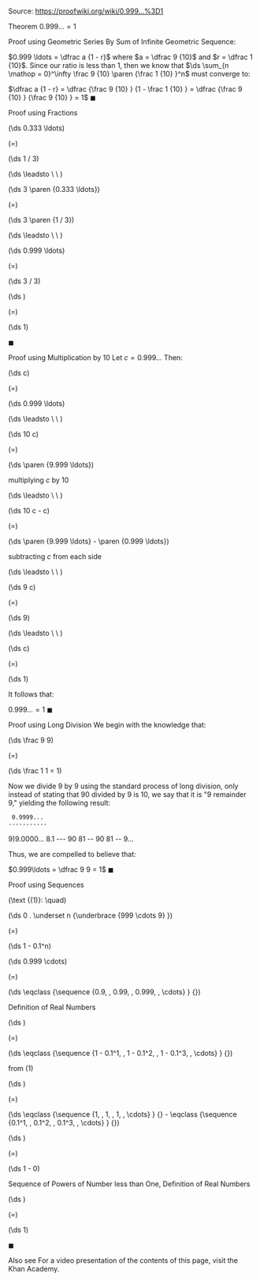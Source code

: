 # 

Source: https://proofwiki.org/wiki/0.999...%3D1



Theorem
$0.999 \ldots = 1$


Proof using Geometric Series
By Sum of Infinite Geometric Sequence:

$0.999 \ldots = \dfrac a {1 - r}$
where $a = \dfrac 9 {10}$ and $r = \dfrac 1 {10}$.
Since our ratio is less than $1$, then we know that $\ds \sum_{n \mathop = 0}^\infty \frac 9 {10} \paren {\frac 1 {10} }^n$ must converge to:

$\dfrac a {1 - r} = \dfrac {\frac 9 {10} } {1 - \frac 1 {10} } = \dfrac {\frac 9 {10} } {\frac 9 {10} } = 1$
$\blacksquare$


Proof using Fractions













\(\ds 0.333 \ldots\)

\(=\)







\(\ds 1 / 3\)














\(\ds \leadsto \ \ \)





\(\ds 3 \paren {0.333 \ldots}\)

\(=\)







\(\ds 3 \paren {1 / 3}\)














\(\ds \leadsto \ \ \)





\(\ds 0.999 \ldots\)

\(=\)







\(\ds 3 / 3\)




















\(\ds \)

\(=\)







\(\ds 1\)









$\blacksquare$


Proof using Multiplication by 10
Let  $c = 0.999 \ldots$
Then:














\(\ds c\)

\(=\)







\(\ds 0.999 \ldots\)














\(\ds \leadsto \ \ \)





\(\ds 10 c\)

\(=\)







\(\ds \paren {9.999 \ldots}\)





multiplying $c$ by $10$








\(\ds \leadsto \ \ \)





\(\ds 10 c - c\)

\(=\)







\(\ds \paren {9.999 \ldots} - \paren {0.999 \ldots}\)





subtracting $c$ from each side








\(\ds \leadsto \ \ \)





\(\ds 9 c\)

\(=\)







\(\ds 9\)














\(\ds \leadsto \ \ \)





\(\ds c\)

\(=\)







\(\ds 1\)









It follows that:

$0.999 \ldots = 1$
$\blacksquare$


Proof using Long Division
We begin with the knowledge that:














\(\ds \frac 9 9\)

\(=\)







\(\ds \frac 1 1 = 1\)









Now we divide $9$ by $9$ using the standard process of long division, only instead of stating that $90$ divided by $9$ is $10$, we say that it is "$9$ remainder $9$," yielding the following result:

     0.9999...
    -----------
   9)9.0000...
     8.1
     ---
       90
       81
       --
        90
        81
        --
         9...

Thus, we are compelled to believe that:

$0.999\ldots = \dfrac 9 9 = 1$
$\blacksquare$


Proof using Sequences



\(\text {(1)}: \quad\)









\(\ds 0 . \underset n {\underbrace {999 \cdots 9} }\)

\(=\)







\(\ds 1 - 0.1^n\)




















\(\ds 0.999 \cdots\)

\(=\)







\(\ds \eqclass {\sequence {0.9, \, 0.99, \, 0.999, \, \cdots} } {}\)





Definition of Real Numbers














\(\ds \)

\(=\)







\(\ds \eqclass {\sequence {1 - 0.1^1, \, 1 - 0.1^2, \, 1 - 0.1^3, \, \cdots} } {}\)





from $(1)$














\(\ds \)

\(=\)







\(\ds \eqclass {\sequence {1, \, 1, \, 1, \, \cdots} } {} - \eqclass {\sequence {0.1^1, \, 0.1^2, \, 0.1^3, \, \cdots} } {}\)




















\(\ds \)

\(=\)







\(\ds 1 - 0\)





Sequence of Powers of Number less than One, Definition of Real Numbers














\(\ds \)

\(=\)







\(\ds 1\)









$\blacksquare$


Also see
For a video presentation of the contents of this page, visit the Khan Academy.




